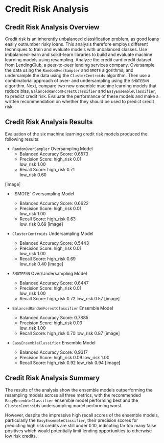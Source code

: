# Credit Risk Analysis

## Credit Risk Analysis Overview
Credit risk is an inherently unbalanced classification problem, as good loans easily outnumber risky loans. This analysis therefore employs different techniques to train and evaluate models with unbalanced classes. Use imbalanced-learn and scikit-learn libraries to build and evaluate machine learning models using resampling.
Analyze the credit card credit dataset from LendingClub, a peer-to-peer lending services company. Oversample the data using the `RandomOverSampler` and `SMOTE` algorithms, and undersample the data using the `ClusterCentroids` algorithm. Then use a combinatorial approach of over- and undersampling using the `SMOTEENN` algorithm. Next, compare two new ensemble machine learning models that reduce bias, `BalancedRandomForestClassifier` and `EasyEnsembleClassifier`, to predict credit risk. Evaluate the performance of these models and make a written recommendation on whether they should be used to predict credit risk.

## Credit Risk Analysis Results
Evaluation of the six machine learning credit risk models produced the following results:
* `RandomOverSampler` Oversampling Model
   - Balanced Accuracy Score:	0.6573
   - Precision Score: 		high_risk      0.01    
   				low_risk       1.00    
   - Recall Score:               		high_risk      0.71   
   				low_risk       0.60
	
[image]

* ` `SMOTE` Oversampling Model
   - Balanced Accuracy Score:	0.6622
   - Precision Score: 		high_risk      0.01    
   				low_risk       1.00    
   - Recall Score:               		high_risk      0.63   
   				low_risk       0.69
[image]

* `ClusterCentroids` Undersampling Model
   - Balanced Accuracy Score:	0.5443
   - Precision Score: 		high_risk      0.01    
   				low_risk       1.00    
   - Recall Score:               		high_risk      0.69   
   				low_risk       0.40
[image]

* `SMOTEENN` Over/Undersampling Model
   - Balanced Accuracy Score:	0.6447
   - Precision Score: 		high_risk      0.01    
   				low_risk       1.00    
   - Recall Score:               		high_risk      0.72 
   				low_risk       0.57
[image]

* `BalancedRandomForestClassifier` Ensemble Model
   - Balanced Accuracy Score:	0.7885
   - Precision Score: 		high_risk      0.03    
   				low_risk       1.00    
   - Recall Score:               		high_risk      0.70 
   				low_risk       0.87
[image]

* `EasyEnsembleClassifier` Ensemble Model
   - Balanced Accuracy Score:	0.9317
   - Precision Score: 		high_risk      0.09
   				low_risk       1.00    
   - Recall Score:               		high_risk      0.92 
   				low_risk       0.94
[image]


## Credit Risk Analysis Summary
The results of the analysis show the ensemble models outperforming the resampling models across all three metrics, with the recommended `EasyEnsembleClassifier` ensemble model performing best and the `ClusterCentroids` undersampling model performing worst.

However, despite the impressive high recall scores of the ensemble models, particularly the `EasyEnsembleClassifier`, their precision scores for predicting high risk credits are still under 0.10, indicating far too many false positives which would potentially limit lending opportunities to otherwise low risk credits.
